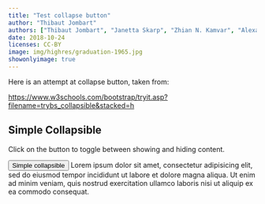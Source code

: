 ```yaml
---
title: "Test collapse button"
author: "Thibaut Jombart"
authors: ["Thibaut Jombart", "Janetta Skarp", "Zhian N. Kamvar", "Alexander Spina", "Patrick Keating"]
date: 2018-10-24
licenses: CC-BY
image: img/highres/graduation-1965.jpg
showonlyimage: true
---
```


Here is an attempt at collapse button, taken from:

<https://www.w3schools.com/bootstrap/tryit.asp?filename=trybs_collapsible&stacked=h>

<!-- This one will work: -->

<!-- <div class="container"> -->
<!--   <h2>Simple Collapsible</h2> -->
<!--   <p>Click on the button to toggle between showing and hiding content.</p> -->
<!--   <button type="button" class="btn btn-info" data-toggle="collapse" data-target="#demo">Simple collapsible</button> -->
<!--   <div id="demo" class="collapse"> -->
<!--     Lorem ipsum dolor sit amet, consectetur adipisicing elit, -->
<!--     sed do eiusmod tempor incididunt ut labore et dolore magna aliqua. Ut enim ad minim veniam, -->
<!--     quis nostrud exercitation ullamco laboris nisi ut aliquip ex ea commodo consequat. -->
<!--   </div> -->
<!-- </div> -->



<h2>
Simple Collapsible
</h2>
<p>
Click on the button to toggle between showing and hiding content.
</p>
<button type="button" class="btn btn-info" data-toggle="collapse" data-target="#demo">
Simple collapsible
</button>
    Lorem ipsum dolor sit amet, consectetur adipisicing elit,
    sed do eiusmod tempor incididunt ut labore et dolore magna aliqua. Ut enim ad minim veniam,
    quis nostrud exercitation ullamco laboris nisi ut aliquip ex ea commodo consequat.

